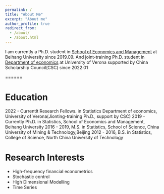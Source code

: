 ```yaml
---
permalink: /
title: "About Me"
excerpt: "About me"
author_profile: true
redirect_from: 
  - /about/
  - /about.html
---
```


  I am currently a Ph.D. student in [School of Economics and Management](http://sem.buaa.edu.cn/) at Beihang University since 2019.09. 
  And joint-training Ph.D. student in [Department of economics](https://www.dse.univr.it/) at University of Verona supported by China Scholarship Council(CSC) since 2022.01
  


======

# Education
2022 - Currentlt  Research Fellows. in Statistics  Department of economics,  University of Verona(Jionting-training Ph.D., support by CSC)
2019 - Currently  Ph.D. in Statistics, School of Economics and Management, Beihang University
2016 - 2019,      M.S.  in Statistics, School of Science, China University of Mining & Technology,Beijing 
2012 - 2016,      B.S.  in Statistics, College of Science, North China University of Technology

# Research Interests

- High-frequency financial econometrics
- Stochastic control
- High Dimensional Modelling
- Time Series



